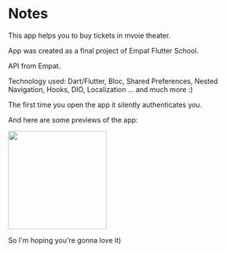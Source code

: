 
# Notes

This app helps you to buy tickets in mvoie theater.

App was created as a final project of Empat Flutter School.

API from Empat.

Technology used: Dart/Flutter, Bloc, Shared Preferences, Nested Navigation, Hooks, DIO, Localization ... and much more :)

The first time you open the app it silently authenticates you.

And here are some previews of the app:


<img src="https://github.com/NedoPrograMax/movie_theater/blob/master/main%20(1).gif" width="200">

So I'm hoping you're gonna love it)


